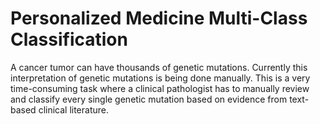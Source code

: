 # Personalized Medicine Multi-Class Classification
A cancer tumor can have thousands of genetic mutations. Currently this interpretation of genetic mutations is being done manually. This is a very time-consuming task where a clinical pathologist has to manually review and classify every single genetic mutation based on evidence from text-based clinical literature.
